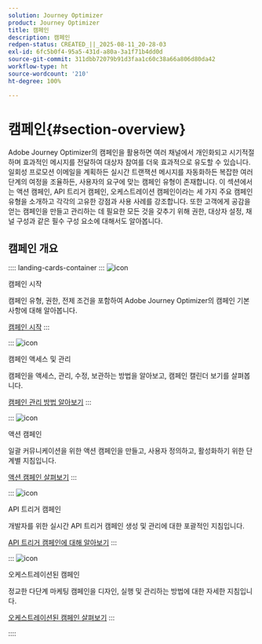 ```yaml
---
solution: Journey Optimizer
product: Journey Optimizer
title: 캠페인
description: 캠페인
redpen-status: CREATED_||_2025-08-11_20-28-03
exl-id: 6fc5b0f4-95a5-431d-a80a-3a1f71b4dd0d
source-git-commit: 311dbb72079b91d3faa1c60c38a66a806d80da42
workflow-type: ht
source-wordcount: '210'
ht-degree: 100%

---
```


# 캠페인{#section-overview}

Adobe Journey Optimizer의 캠페인을 활용하면 여러 채널에서 개인화되고 시기적절하며 효과적인 메시지를 전달하여 대상자 참여를 더욱 효과적으로 유도할 수 있습니다. 일회성 프로모션 이메일을 계획하든 실시간 트랜잭션 메시지를 자동화하든 복잡한 여러 단계의 여정을 조율하든, 사용자의 요구에 맞는 캠페인 유형이 존재합니다. 이 섹션에서는 액션 캠페인, API 트리거 캠페인, 오케스트레이션 캠페인이라는 세 가지 주요 캠페인 유형을 소개하고 각각의 고유한 강점과 사용 사례를 강조합니다. 또한 고객에게 공감을 얻는 캠페인을 만들고 관리하는 데 필요한 모든 것을 갖추기 위해 권한, 대상자 설정, 채널 구성과 같은 필수 구성 요소에 대해서도 알아봅니다.

## 캠페인 개요

:::: landing-cards-container
:::
![icon](https://cdn.experienceleague.adobe.com/icons/circle-play.svg?lang=ko)

캠페인 시작

캠페인 유형, 권한, 전제 조건을 포함하여 Adobe Journey Optimizer의 캠페인 기본 사항에 대해 알아봅니다.

[캠페인 시작](../using/campaigns/get-started-with-campaigns.md)
:::

:::
![icon](https://cdn.experienceleague.adobe.com/icons/list-check.svg?lang=ko)

캠페인 액세스 및 관리

캠페인을 액세스, 관리, 수정, 보관하는 방법을 알아보고, 캠페인 캘린더 보기를 살펴봅니다.

[캠페인 관리 방법 알아보기](../using/campaigns/manage-campaigns.md)
:::

:::
![icon](https://cdn.experienceleague.adobe.com/icons/bullseye.svg?lang=ko)

액션 캠페인

일괄 커뮤니케이션을 위한 액션 캠페인을 만들고, 사용자 정의하고, 활성화하기 위한 단계별 지침입니다.

[액션 캠페인 살펴보기](action-campaigns-landing-page.md)
:::

:::
![icon](https://cdn.experienceleague.adobe.com/icons/code-branch.svg?lang=ko)

API 트리거 캠페인

개발자를 위한 실시간 API 트리거 캠페인 생성 및 관리에 대한 포괄적인 지침입니다.

[API 트리거 캠페인에 대해 알아보기](api-triggered-campaigns-landing-page.md)
:::

:::
![icon](https://cdn.experienceleague.adobe.com/icons/puzzle-piece.svg?lang=ko)

오케스트레이션된 캠페인

정교한 다단계 마케팅 캠페인을 디자인, 실행 및 관리하는 방법에 대한 자세한 지침입니다.

[오케스트레이션된 캠페인 살펴보기](orchestrated-campaigns-landing-page.md)
:::

::::
